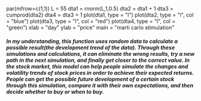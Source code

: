 par(mfrow=c(1,1))
L = 55
dta1 = rnorm(L,1,0.5)
dta2 = dta1 + 1
dta3 = cumprod(dta2)
dta4 = dta3 + 1
plot(dta1, type = "l")
plot(dta2, type = "l", col = "blue")
plot(dta3, type = "l", col = "red")
plot(dta4, type = "l", col = "green")
xlab = "day"
ylab = "price"
main = "marti carlo stimulation"

##### In my understanding, this function uses random data to calculate a possible result(the development trend of the data). Through these simulations and calculations, it can eliminate the wrong results, try a new path in the next simulation, and finally get closer to the correct value. In the stock market, this model can help people simulate the changes and volatility trends of stock prices in order to achieve their expected returns. People can get the possible future development of a certain stock through this simulation, compare it with their own expectations, and then decide whether to buy or when to buy.

